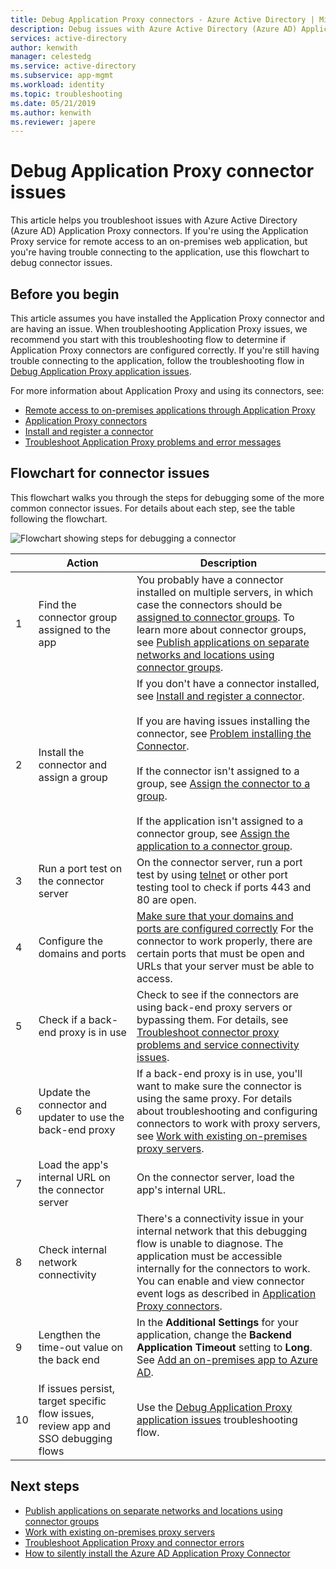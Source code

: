 ```yaml
---
title: Debug Application Proxy connectors - Azure Active Directory | Microsoft Docs
description: Debug issues with Azure Active Directory (Azure AD) Application Proxy connectors.
services: active-directory
author: kenwith
manager: celestedg
ms.service: active-directory
ms.subservice: app-mgmt
ms.workload: identity
ms.topic: troubleshooting
ms.date: 05/21/2019
ms.author: kenwith
ms.reviewer: japere
---
```


# Debug Application Proxy connector issues 

This article helps you troubleshoot issues with Azure Active Directory (Azure AD) Application Proxy connectors. If you're using the Application Proxy service for remote access to an on-premises web application, but you're having trouble connecting to the application, use this flowchart to debug connector issues. 

## Before you begin

This article assumes you have installed the Application Proxy connector and are having an issue. When troubleshooting Application Proxy issues, we recommend you start with this troubleshooting flow to determine if Application Proxy connectors are configured correctly. If you're still having trouble connecting to the application, follow the troubleshooting flow in [Debug Application Proxy application issues](application-proxy-debug-apps.md).  


For more information about Application Proxy and using its connectors, see:

- [Remote access to on-premises applications through Application Proxy](application-proxy.md)
- [Application Proxy connectors](application-proxy-connectors.md)
- [Install and register a connector](application-proxy-add-on-premises-application.md)
- [Troubleshoot Application Proxy problems and error messages](application-proxy-troubleshoot.md)

## Flowchart for connector issues

This flowchart walks you through the steps for debugging some of the more common connector issues. For details about each step, see the table following the flowchart.

![Flowchart showing steps for debugging a connector](media/application-proxy-debug-connectors/application-proxy-connector-debugging-flowchart.png)

|  | Action | Description | 
|---------|---------|---------|
|1 | Find the connector group assigned to the app | You probably have a connector installed on multiple servers, in which case the connectors should be [assigned to connector groups](application-proxy-connector-groups.md#assign-applications-to-your-connector-groups). To learn more about connector groups, see [Publish applications on separate networks and locations using connector groups](application-proxy-connector-groups.md). |
|2 | Install the connector and assign a group | If you don't have a connector installed, see [Install and register a connector](application-proxy-add-on-premises-application.md#install-and-register-a-connector).<br></br> If you are having issues installing the connector, see [Problem installing the Connector](application-proxy-connector-installation-problem.md).<br></br> If the connector isn't assigned to a group, see [Assign the connector to a group](application-proxy-connector-groups.md#create-connector-groups).<br></br>If the application isn't assigned to a connector group, see [Assign the application to a connector group](application-proxy-connector-groups.md#assign-applications-to-your-connector-groups).|
|3 | Run a port test on the connector server | On the connector server, run a port test by using [telnet](https://docs.microsoft.com/windows-server/administration/windows-commands/telnet) or other port testing tool to check if ports 443 and 80 are open.|
|4 | Configure the domains and ports | [Make sure that your domains and ports are configured correctly](application-proxy-add-on-premises-application.md#prepare-your-on-premises-environment) For the connector to work properly, there are certain ports that must be open and URLs that your server must be able to access. |
|5 | Check if a back-end proxy is in use | Check to see if the connectors are using back-end proxy servers or bypassing them. For details, see [Troubleshoot connector proxy problems and service connectivity issues](application-proxy-configure-connectors-with-proxy-servers.md#troubleshoot-connector-proxy-problems-and-service-connectivity-issues). |
|6 | Update the connector and updater to use the back-end proxy | If a back-end proxy is in use, you'll want to make sure the connector is using the same proxy. For details about troubleshooting and configuring connectors to work with proxy servers, see [Work with existing on-premises proxy servers](application-proxy-configure-connectors-with-proxy-servers.md). |
|7 | Load the app's internal URL on the connector server | On the connector server, load the app's internal URL. |
|8 | Check internal network connectivity | There's a connectivity issue in your internal network that this debugging flow is unable to diagnose. The application must be accessible internally for the connectors to work. You can enable and view connector event logs as described in [Application Proxy connectors](application-proxy-connectors.md#under-the-hood). |
|9 | Lengthen the time-out value on the back end | In the **Additional Settings** for your application, change the **Backend Application Timeout** setting to **Long**. See [Add an on-premises app to Azure AD](application-proxy-add-on-premises-application.md#add-an-on-premises-app-to-azure-ad). |
|10 | If issues persist, target specific flow issues, review app and SSO debugging flows | Use the [Debug Application Proxy application issues](application-proxy-debug-apps.md) troubleshooting flow. |

## Next steps


* [Publish applications on separate networks and locations using connector groups](application-proxy-connector-groups.md)
* [Work with existing on-premises proxy servers](application-proxy-configure-connectors-with-proxy-servers.md)
* [Troubleshoot Application Proxy and connector errors](application-proxy-troubleshoot.md)
* [How to silently install the Azure AD Application Proxy Connector](application-proxy-register-connector-powershell.md)
